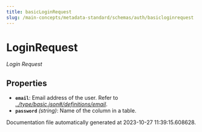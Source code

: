 ```yaml
---
title: basicLoginRequest
slug: /main-concepts/metadata-standard/schemas/auth/basicloginrequest
---
```


# LoginRequest

*Login Request*

## Properties

- **`email`**: Email address of the user. Refer to *[../type/basic.json#/definitions/email](#/type/basic.json#/definitions/email)*.
- **`password`** *(string)*: Name of the column in a table.


Documentation file automatically generated at 2023-10-27 11:39:15.608628.
